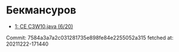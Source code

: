 # Бекмансуров
- [1: CE C3W10.java (6/20)](1.md)

Commit: 7584a3a7a2c031281735e898fe84e2255052a315
 fetched at: 20211222-171440
